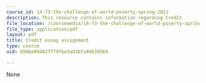 ```yaml
---
course_id: 14-73-the-challenge-of-world-poverty-spring-2011
description: This resource contains information regarding Credit
file_location: /coursemedia/14-73-the-challenge-of-world-poverty-spring-2011/050be08d827ff9fbe3a91bfa9d639569_MIT14_73S11_credit.pdf
file_type: application/pdf
layout: pdf
title: Credit essay assignment
type: course
uid: 050be08d827ff9fbe3a91bfa9d639569

---
```

None